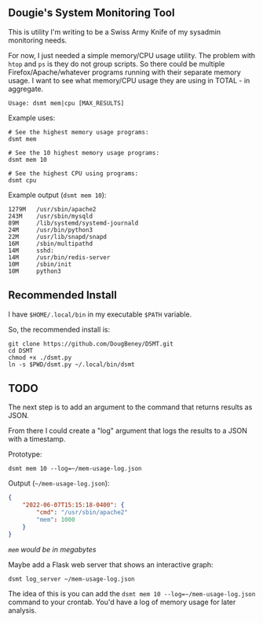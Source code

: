 Dougie's System Monitoring Tool
---

This is utility I'm writing to be a Swiss Army Knife of my sysadmin monitoring needs.

For now, I just needed a simple memory/CPU usage utility. The problem with `htop` and `ps` is they do not group scripts. So there could be multiple Firefox/Apache/whatever programs running with their separate memory usage. I want to see what memory/CPU usage they are using in TOTAL - in aggregate.

```
Usage: dsmt mem|cpu [MAX_RESULTS]
```

Example uses:

```
# See the highest memory usage programs:
dsmt mem

# See the 10 highest memory usage programs:
dsmt mem 10

# See the highest CPU using programs:
dsmt cpu
```

Example output (`dsmt mem 10`):

```
1279M  	/usr/sbin/apache2
243M   	/usr/sbin/mysqld
89M    	/lib/systemd/systemd-journald
24M    	/usr/bin/python3
22M    	/usr/lib/snapd/snapd
16M    	/sbin/multipathd
14M    	sshd:
14M    	/usr/bin/redis-server
10M    	/sbin/init
10M    	python3
```

## Recommended Install

I have `$HOME/.local/bin` in my executable `$PATH` variable.

So, the recommended install is:

```
git clone https://github.com/DougBeney/DSMT.git
cd DSMT
chmod +x ./dsmt.py
ln -s $PWD/dsmt.py ~/.local/bin/dsmt
```

## TODO

The next step is to add an argument to the command that returns results as JSON.

From there I could create a "log" argument that logs the results to a JSON with a timestamp.

Prototype:

```
dsmt mem 10 --log=~/mem-usage-log.json
```

Output (`~/mem-usage-log.json`):

```json
{
	"2022-06-07T15:15:18-0400": {
		"cmd": "/usr/sbin/apache2"
		"mem": 1000
	}
}
```

*`mem` would be in megabytes*

Maybe add a Flask web server that shows an interactive graph:

```
dsmt log_server ~/mem-usage-log.json
```

The idea of this is you can add the `dsmt mem 10 --log=~/mem-usage-log.json` command to your crontab. You'd have a log of memory usage for later analysis.
